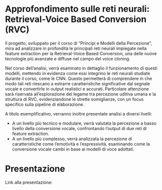 # Approfondimento sulle reti neurali: Retrieval-Voice Based Conversion (RVC)

Il progetto, sviluppato per il corso di “Principi e Modelli della Percezione”, mira ad analizzare in profondità le principali reti neurali impiegate nella feature extraction per la Retrieval-Voice Based Conversion, una delle nuove tecnologie più avanzate e diffuse nel campo del voice cloning.

Nel corso dell’analisi, verrà esaminato in dettaglio il funzionamento di questi modelli, mettendo in evidenza come essi integrino le reti neurali studiate durante il corso, come le CNN. Questo permetterà di comprendere in che modo tali reti riescano a estrarre caratteristiche significative dal segnale vocale e convertirle in output realistici e accurati. Particolare attenzione sarà riservata all’esplorazione del legame tra percezione uditiva umana e la struttura di RVC, evidenziandone le strette somiglianze, con un focus specifico sulla pipeline di elaborazione.

A titolo esemplificativo, verranno inoltre presentate analisi a diversi livelli:

* A un livello più tecnico e modulare, verrà valutata la percezione a basso livello della conversione vocale, confrontando l’output di due reti di feature extraction.
* A un livello più complesso, verrà analizzata la percezione di caratteristiche come l’emotività e l’espressività, esaminando come la conversione vocale cambi in base ai modelli di voce adottati.


# Presentazione

Link alla presentazione: 


